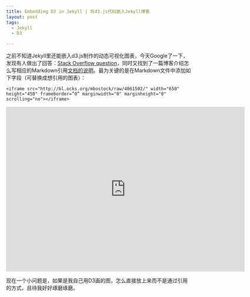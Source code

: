 ```yaml
---
title: Embedding D3 in Jekyll | 将d3.js代码嵌入Jekyll博客
layout: post
tags:
  - Jekyll
  - D3

---
```

  
之前不知道Jekyll里还能嵌入d3.js制作的动态可视化图表，今天Google了一下，发现有人做出了回答：[Stack Overflow question](http://stackoverflow.com/questions/22651346/how-to-embed-a-d3-js-example-to-the-jekyll-blog-post)，同时又找到了一篇博客介绍怎么写相应的Markdown引用[文档的说明](http://www.nicksuch.com/2014/03/26/d3-sample/)。最为关键的是在Markdown文件中添加如下字段（可替换成想引用的图表）：

	<iframe src="http://bl.ocks.org/mbostock/raw/4061502/" width="650" height="450" frameborder=”0” marginwidth="0" marginheight="0" scrolling="no"></iframe>


<iframe src="http://bl.ocks.org/mbostock/raw/4061502/" width="650" height="450" frameborder="0" marginwidth="0" marginheight="0" scrolling="no"></iframe>

现在一个小问题是，如果是我自己用D3画的图，怎么直接放上来而不是通过引用的方式，且待我好好琢磨琢磨。
